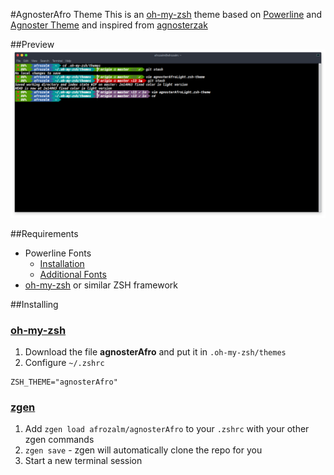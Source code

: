 #AgnosterAfro Theme
This is an [oh-my-zsh](https://github.com/robbyrussell/oh-my-zsh) theme based on [Powerline](https://github.com/Lokaltog/vim-powerline) and [Agnoster Theme](https://gist.github.com/agnoster/3712874) and inspired from [agnosterzak](https://github.com/zakaziko99/agnosterzak-ohmyzsh-theme)

##Preview
![](https://github.com/afrozalm/agnosterAfro/blob/master/preview.png)

##Requirements

* Powerline Fonts
  * [Installation]( http://askubuntu.com/questions/283908/how-can-i-install-and-use-powerline-plugin )
  * [Additional Fonts]( https://github.com/powerline/fonts )
* [oh-my-zsh](https://github.com/robbyrussell/oh-my-zsh) or similar ZSH framework

##Installing

### [oh-my-zsh](https://github.com/robbyrussell/oh-my-zsh/wiki/Installing-ZSH)
1. Download the file **agnosterAfro** and put it in `.oh-my-zsh/themes`
2. Configure `~/.zshrc`
```
ZSH_THEME="agnosterAfro"
```

### [zgen](https://github.com/tarjoilija/zgen)
1. Add `zgen load afrozalm/agnosterAfro` to your `.zshrc` with your other zgen commands
2. `zgen save` - zgen will automatically clone the repo for you
3. Start a new terminal session

